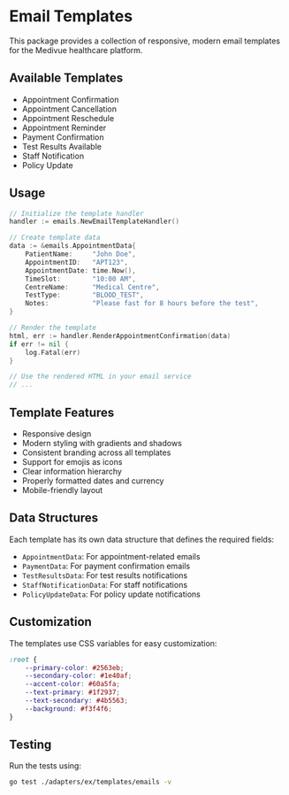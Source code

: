 # Email Templates

This package provides a collection of responsive, modern email templates for the Medivue healthcare platform.

## Available Templates

- Appointment Confirmation
- Appointment Cancellation
- Appointment Reschedule
- Appointment Reminder
- Payment Confirmation
- Test Results Available
- Staff Notification
- Policy Update

## Usage

```go
// Initialize the template handler
handler := emails.NewEmailTemplateHandler()

// Create template data
data := &emails.AppointmentData{
    PatientName:     "John Doe",
    AppointmentID:   "APT123",
    AppointmentDate: time.Now(),
    TimeSlot:        "10:00 AM",
    CentreName:      "Medical Centre",
    TestType:        "BLOOD_TEST",
    Notes:           "Please fast for 8 hours before the test",
}

// Render the template
html, err := handler.RenderAppointmentConfirmation(data)
if err != nil {
    log.Fatal(err)
}

// Use the rendered HTML in your email service
// ...
```

## Template Features

- Responsive design
- Modern styling with gradients and shadows
- Consistent branding across all templates
- Support for emojis as icons
- Clear information hierarchy
- Properly formatted dates and currency
- Mobile-friendly layout

## Data Structures

Each template has its own data structure that defines the required fields:

- `AppointmentData`: For appointment-related emails
- `PaymentData`: For payment confirmation emails
- `TestResultsData`: For test results notifications
- `StaffNotificationData`: For staff notifications
- `PolicyUpdateData`: For policy update notifications

## Customization

The templates use CSS variables for easy customization:

```css
:root {
    --primary-color: #2563eb;
    --secondary-color: #1e40af;
    --accent-color: #60a5fa;
    --text-primary: #1f2937;
    --text-secondary: #4b5563;
    --background: #f3f4f6;
}
```

## Testing

Run the tests using:

```bash
go test ./adapters/ex/templates/emails -v
```
